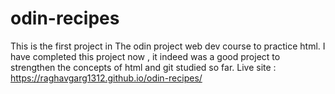 # odin-recipes
This is the first project in The odin project web dev course to practice html.
I have completed this project now , it indeed was a good project to strengthen the concepts of html and git studied so far.
Live site : https://raghavgarg1312.github.io/odin-recipes/
